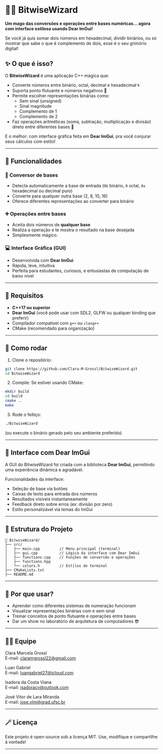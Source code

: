# 🧙‍♂️ BitwiseWizard

**Um mago das conversões e operações entre bases numéricas... agora com interface estilosa usando Dear ImGui!**

Se você já quis somar dois números em hexadecimal, dividir binários, ou só mostrar que sabe o que é complemento de dois, esse é o seu grimório digital!

## ✨ O que é isso?

O **BitwiseWizard** é uma aplicação C++ mágica que:
- Converte números entre binário, octal, decimal e hexadecimal 🌀
- Suporta ponto flutuante e números negativos 🌊
- Permite escolher representações binárias como:
  - Sem sinal (unsigned)
  - Sinal magnitude
  - Complemento de 1
  - Complemento de 2
- Faz operações aritméticas (soma, subtração, multiplicação e divisão) direto entre diferentes bases 🔮

E o melhor: com interface gráfica feita em **Dear ImGui**, pra você conjurar seus cálculos com estilo!

---

## 🧪 Funcionalidades

### 🔄 Conversor de bases
- Detecta automaticamente a base de entrada (`0b` binário, `0` octal, `0x` hexadecimal ou decimal puro)
- Converte para qualquer outra base (2, 8, 10, 16)
- Oferece diferentes representações ao converter para binário

### ➕ Operações entre bases
- Aceita dois números de **qualquer base**
- Realiza a operação e te mostra o resultado na base desejada
- Simplesmente mágico.

### 💻 Interface Gráfica (GUI)
- Desenvolvida com **Dear ImGui**
- Rápida, leve, intuitiva
- Perfeita para estudantes, curiosos, e entusiastas de computação de baixo nível

---

## 🧰 Requisitos

- **C++17 ou superior**
- **Dear ImGui** (você pode usar com SDL2, GLFW ou qualquer binding que preferir)
- Compilador compatível com `g++` ou `clang++`
- CMake (recomendado para organização)

---

## 🚀 Como rodar

1. Clone o repositório:
```bash
git clone https://github.com/Clara-M-Grossl/BitwiseWizard.git
cd BitwiseWizard
```

2. Compile:
Se estiver usando CMake:

```bash
mkdir build
cd build
cmake ..
make
```

3. Rode o feitiço:
```bash
./BitwiseWizard
```

(ou execute o binário gerado pelo seu ambiente preferido)

---

## 🎨 Interface com Dear ImGui

A GUI do BitwiseWizard foi criada com a biblioteca **Dear ImGui**, permitindo uma experiência dinâmica e agradável.

Funcionalidades da interface:
- Seleção de base via botões
- Caixas de texto para entrada dos números
- Resultados visíveis instantaneamente
- Feedback direto sobre erros (ex: divisão por zero)
- Estilo personalizável via temas do ImGui

---

## 📁 Estrutura do Projeto

```
📂 BitwiseWizard/
├── src/
│   ├── main.cpp         // Menu principal (terminal)
│   ├── gui.cpp          // Lógica da interface com Dear ImGui
│   ├── functions.cpp    // Funções de conversão e operações
│   ├── functions.hpp
│   └── colors.h         // Estilos do terminal
├── CMakeLists.txt
├── README.md
```

---

## 🧠 Por que usar?

- Aprender como diferentes sistemas de numeração funcionam
- Visualizar representações binárias com e sem sinal
- Treinar conceitos de ponto flutuante e operações entre bases
- Dar um show no laboratório de arquitetura de computadores 😎

---

## 👨‍💻 Equipe
Clara Marcela Grossl  
E-mail: claramgrossl22@gmail.com  

Luan Gabriel  
E-mail: luangabriel27@icloud.com  

Isadora da Costa Viana  
E-mail: isadoracv@outlook.com  

José Vitor de Lara Miranda  
E-mail: jose.vlm@grad.ufsc.br  

---

## 🪄 Licença

Este projeto é open-source sob a licença MIT. Use, modifique e compartilhe à vontade!

---

